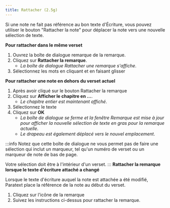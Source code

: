 ```yaml
---
title: Rattacher (2.5g)
---
```

Si une note ne fait pas référence au bon texte d'Écriture, vous pouvez utiliser le bouton "Rattacher la note" pour déplacer la note vers une nouvelle sélection de texte.

**Pour rattacher dans le même verset**

1.  Ouvrez la boîte de dialogue remarque de la remarque.
1.  Cliquez sur **Rattacher la remarque**.
    -  *La boîte de dialogue Rattacher une remarque s'affiche*.
1.  Sélectionnez les mots en cliquant et en faisant glisser

**Pour rattacher une note en dehors du verset actuel**

1.  Après avoir cliqué sur le bouton Rattacher la remarque
1.  Cliquez sur **Afficher le chapitre en …**.
     -  *Le chapitre entier est maintenant affiché*.
1.  Sélectionnez le texte
1.  Cliquez sur **OK**
     -  *La boîte de dialogue se ferme et la fenêtre Remarque est mise à jour pour afficher la nouvelle sélection de texte en gras pour la remarque actuelle*.
     -  *Le drapeau est également déplacé vers le nouvel emplacement*.

:::info
Notez que cette boîte de dialogue ne vous permet pas de faire une sélection qui inclut un marqueur, tel qu'un numéro de verset ou un marqueur de note de bas de page.

Votre sélection doit être à l'intérieur d'un verset.
:::
**Rattacher la remarque lorsque le texte d'écriture attaché a changé**

Lorsque le texte d'écriture auquel la note est attachée a été modifié, Paratext place la référence de la note au début du verset.

1.  Cliquez sur l'icône de la remarque
1.  Suivez les instructions ci-dessus pour rattacher la remarque.
